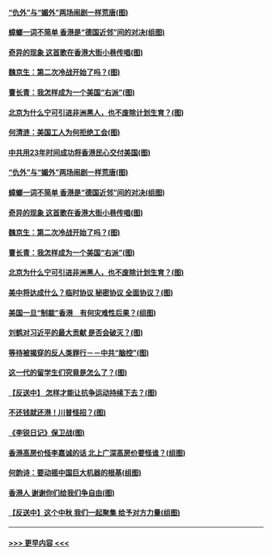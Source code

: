 #### [“仇外”与“媚外”两场闹剧一样荒唐(图)](../pages/p4/907689.md?t=09181900) 
#### [蟑螂一词不简单 香港是“德国近邻”间的对决(组图)](../pages/p4/907618.md?t=09181900) 
#### [奇异的现象 这首歌在香港大街小巷传唱(图)](../pages/p4/907583.md?t=09181900) 
#### [魏京生：第二次冷战开始了吗？(图)](../pages/p4/907581.md?t=09181900) 
#### [曹长青：我怎样成为一个美国“右派”(图)](../pages/p4/907580.md?t=09181900) 
#### [北京为什么宁可引进非洲黑人，也不废除计划生育？(图)](../pages/p4/907577.md?t=09181900) 
#### [何清涟：美国工人为何拒绝工会(图)](../pages/p4/907701.md?t=09181900) 
#### [中共用23年时间成功将香港民心交付美国(图)](../pages/p4/907698.md?t=09181900) 
#### [“仇外”与“媚外”两场闹剧一样荒唐(图)](../pages/p4/907689.md?t=09181900) 
#### [蟑螂一词不简单 香港是“德国近邻”间的对决(组图)](../pages/p4/907618.md?t=09181900) 
#### [奇异的现象 这首歌在香港大街小巷传唱(图)](../pages/p4/907583.md?t=09181900) 
#### [魏京生：第二次冷战开始了吗？(图)](../pages/p4/907581.md?t=09181900) 
#### [曹长青：我怎样成为一个美国“右派”(图)](../pages/p4/907580.md?t=09181900) 
#### [北京为什么宁可引进非洲黑人，也不废除计划生育？(图)](../pages/p4/907577.md?t=09181900) 
#### [美中将达成什么？临时协议 秘密协议 全面协议？(图)](../pages/p4/907576.md?t=09181900) 
#### [美国一旦“制裁”香港　有何灾难性后果？(组图)](../pages/p4/907575.md?t=09181900) 
#### [刘鹤对习近平的最大贡献 是否会破灭？(图)](../pages/p4/907509.md?t=09181900) 
#### [等待被揭穿的反人类罪行－－中共“脑控”(图)](../pages/p4/907167.md?t=09181900) 
#### [这一代的留学生们究竟是怎么了？(图)](../pages/p4/907473.md?t=09181900) 
#### [【反送中】 怎样才能让抗争运动持续下去？(图)](../pages/p4/907466.md?t=09181900) 
#### [不还钱就还港！川普怪招？(图)](../pages/p4/907474.md?t=09181900) 
#### [《李锐日记》保卫战(图)](../pages/p4/907465.md?t=09181900) 
#### [香港高房价怪李嘉诚的话 北上广深高房价要怪谁？(组图)](../pages/p4/907471.md?t=09181900) 
#### [何韵诗：要动摇中国巨大机器的根基(组图)](../pages/p4/907469.md?t=09181900) 
#### [香港人 谢谢你们给我们争自由(图)](../pages/p4/907402.md?t=09181900) 
#### [【反送中】这个中秋 我们一起聚集 给予对方力量(组图)](../pages/p4/907401.md?t=09181900) 

----
#### [ >>> 更早内容 <<< ](../indexes/p4-earlier.md)
